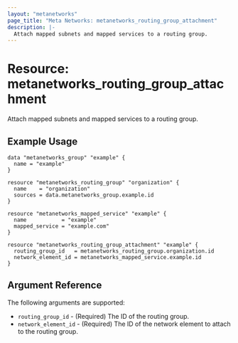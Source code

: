 ```yaml
---
layout: "metanetworks"
page_title: "Meta Networks: metanetworks_routing_group_attachment"
description: |-
  Attach mapped subnets and mapped services to a routing group.
---
```


# Resource: metanetworks_routing_group_attachment

Attach mapped subnets and mapped services to a routing group.

## Example Usage

```hcl
data "metanetworks_group" "example" {
  name = "example"
}

resource "metanetworks_routing_group" "organization" {
  name    = "organization"
  sources = data.metanetworks_group.example.id
}

resource "metanetworks_mapped_service" "example" {
  name           = "example"
  mapped_service = "example.com"
}

resource "metanetworks_routing_group_attachment" "example" {
  routing_group_id   = metanetworks_routing_group.organization.id
  network_element_id = metanetworks_mapped_service.example.id
}
```

## Argument Reference

The following arguments are supported:

* `routing_group_id` - (Required) The ID of the routing group.
* `network_element_id` - (Required) The ID of the network element to attach to the routing group.
